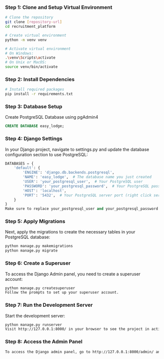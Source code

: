 ### Step 1: Clone and Setup Virtual Environment
```bash
# Clone the repository
git clone [repository-url]
cd recruitment_platform

# Create virtual environment
python -m venv venv

# Activate virtual environment
# On Windows:
.\venv\Scripts\activate
# On Unix or MacOS:
source venv/bin/activate
```

### Step 2: Install Dependencies
```bash
# Install required packages
pip install -r requirements.txt
```

### Step 3: Database Setup
Create PostgreSQL Database using pgAdmin4
```sql
CREATE DATABASE easy_lodge;
```

### Step 4: Django Settings
In your Django project, navigate to settings.py and update the database configuration section to use PostgreSQL:
```python
DATABASES = {
    'default': {
        'ENGINE': 'django.db.backends.postgresql',
        'NAME': 'easy_lodge',  # The database name you just created
        'USER': 'your_postgresql_user',  # Your PostgreSQL user
        'PASSWORD': 'your_postgresql_password',  # Your PostgreSQL password
        'HOST': 'localhost',
        'PORT': '5432',  # Your PostgreSQL server port (right click server properties)
    }
}
Make sure to replace your_postgresql_user and your_postgresql_password with your PostgreSQL user credentials.
```

### Step 5: Apply Migrations
Next, apply the migrations to create the necessary tables in your PostgreSQL database:
```bash
python manage.py makemigrations
python manage.py migrate
```

### Step 6: Create a Superuser

To access the Django Admin panel, you need to create a superuser account:
```bash
python manage.py createsuperuser
Follow the prompts to set up your superuser account.
```

### Step 7: Run the Development Server

Start the development server:
```bash
python manage.py runserver
Visit http://127.0.0.1:8000/ in your browser to see the project in action.
```

### Step 8: Access the Admin Panel
```bash
To access the Django admin panel, go to http://127.0.0.1:8000/admin/ and log in using the superuser credentials you created earlier.
```
